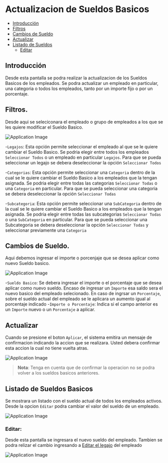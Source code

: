 # Actualizacion de Sueldos Basicos

- [Introducción](#introduction)
- [Filtros](#campos)
- [Cambios de Sueldo](#cambios)
- [Actualizar](#actualizar)
- [Listado de Sueldos](#listado)
	- [Editar](#editar)
	
<a name="introduction"></a>
## Introducción

Desde esta pantalla se podra realizar la actualizacion de los Sueldos Basicos de los empleados. Se podra actualizar un empleado en particular, una categoria o todos los empleados, tanto por un importe fijo o por un porcentaje.
<a name="campos"></a>
## Filtros.

Desde aqui se seleciconara el empleado o grupo de empleados a los que se les quiere modificar el Sueldo Basico.

![Application Image](http://payrool/assets/img/empleados/filtrosactializarbasicos.png)

-`Legajos`: Esta opción permite seleccionar el empleado al que se le quiere cambiar el Sueldo Basico. Se podria elegir entre todos los empleados `Seleccionar Todos` o un empleado en particular `Legajos`. Para que se pueda seleccionar un legajo se debera deseleccionar la opción `Seleccionar Todos`

-`Categorias`: Esta opción permite seleccionar una `Categoria` dentro de la cual se le quiere cambiar el Sueldo Basico a los empleados que la tengan asignada. Se podria elegir entre todas las categorias `Seleccionar Todas` o una  `Categoria` en particular. Para que se pueda seleccionar una categoria se debera deseleccionar la opción `Seleccionar Todas`

-`Subcategoria`: Esta opción permite seleccionar una `SubCategoria` dentro de la cual se le quiere cambiar el Sueldo Basico a los empleados que la tengan asignada. Se podria elegir entre todas las subcategorias `Seleccionar Todas` o una  `SubCategoria` en particular. Para que se pueda seleccionar una Subcategoria se debera deseleccionar la opción `Seleccionar Todas` y seleccionar previamente una `Categoria`

<a name="sueldo"></a>
## Cambios de Sueldo.

Aqui debemos ingresar el importe o porcenjaje que se desea aplicar como nuevo Sueldo basico.

![Application Image](http://payrool/assets/img/empleados/cambioactializarbasicos.png)

-`Sueldo Basico`: Se debera ingresar el importe o el porcentaje que se desea aplicar como nuevo sueldo. Encaso de ingresar un `Importe` esa saldo sera el nuevo basico del empleado selecionado. En caso de ingrsar un `Porcentaje`, sobre el sueldo actual del empleado se le aplicara un aumento igual al porcentaje indicado
-`Importe o Porcentaje`: Indica si el campo anterior es un `Importe` nuevo o un `Porcentaje` a aplicar.

<a name="actualizar"></a>
## Actualizar

Cuando se presione el boton `Aplicar`, el sistema emitira un mensaje de confirmacion indicando la accion que se realizara. Usted debera confirmar esta accion la cual no tiene vuelta atras.

![Application Image](http://payrool/assets/img/empleados/alertaactializarbasicos.png)


> **Nota**: Tenga en cuenta que de confirmar la operacion no se podra volver a los sueldos basicos anteriores.

<a name="listado"></a>
## Listado de Sueldos Basicos

Se mostrara un listado con el sueldo actual de todos los empleados activos. Desde la opcion `Editar` podra cambiar el valor del sueldo de un empleado.

![Application Image](http://payrool/assets/img/empleados/listadoactializarbasicos.png)

<a name="editar"></a>
### Editar:

Desde esta pantalla se ingresara el nuevo sueldo del empleado. Tambien se podra relizar el cambio ingresando a [Editar el legajo](docs/{{version}}/editarempleado) del empleado

![Application Image](http://payrool/assets/img/empleados/editaractializarbasicos.png)
